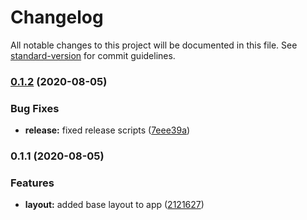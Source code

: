 # Changelog

All notable changes to this project will be documented in this file. See [standard-version](https://github.com/conventional-changelog/standard-version) for commit guidelines.

### [0.1.2](https://github.com/alexwine36/temp-check/compare/v0.1.1...v0.1.2) (2020-08-05)


### Bug Fixes

* **release:** fixed release scripts ([7eee39a](https://github.com/alexwine36/temp-check/commit/7eee39a47bf7d038951fd3178ab4eb272925845e))

### 0.1.1 (2020-08-05)


### Features

* **layout:** added base layout to app ([2121627](https://github.com/alexwine36/temp-check/commit/2121627f04d27e9180a42d9e05c7deddac66394c))
